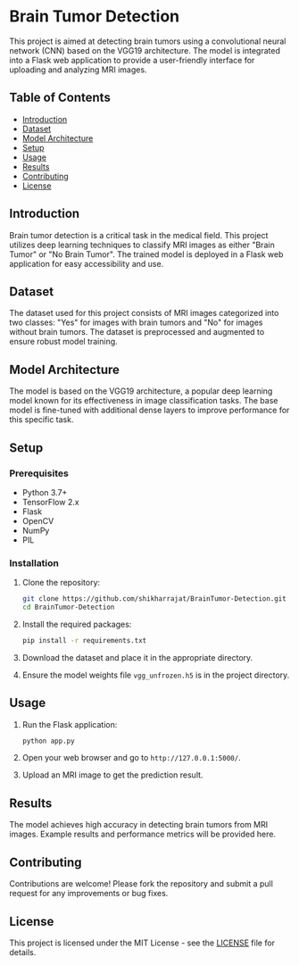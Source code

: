 # Brain Tumor Detection

This project is aimed at detecting brain tumors using a convolutional neural network (CNN) based on the VGG19 architecture. The model is integrated into a Flask web application to provide a user-friendly interface for uploading and analyzing MRI images.

## Table of Contents

- [Introduction](#introduction)
- [Dataset](#dataset)
- [Model Architecture](#model-architecture)
- [Setup](#setup)
- [Usage](#usage)
- [Results](#results)
- [Contributing](#contributing)
- [License](#license)

## Introduction

Brain tumor detection is a critical task in the medical field. This project utilizes deep learning techniques to classify MRI images as either "Brain Tumor" or "No Brain Tumor". The trained model is deployed in a Flask web application for easy accessibility and use.

## Dataset

The dataset used for this project consists of MRI images categorized into two classes: "Yes" for images with brain tumors and "No" for images without brain tumors. The dataset is preprocessed and augmented to ensure robust model training.

## Model Architecture

The model is based on the VGG19 architecture, a popular deep learning model known for its effectiveness in image classification tasks. The base model is fine-tuned with additional dense layers to improve performance for this specific task.

## Setup

### Prerequisites

- Python 3.7+
- TensorFlow 2.x
- Flask
- OpenCV
- NumPy
- PIL

### Installation

1. Clone the repository:
    ```bash
    git clone https://github.com/shikharrajat/BrainTumor-Detection.git
    cd BrainTumor-Detection
    ```

2. Install the required packages:
    ```bash
    pip install -r requirements.txt
    ```

3. Download the dataset and place it in the appropriate directory.

4. Ensure the model weights file `vgg_unfrozen.h5` is in the project directory.

## Usage

1. Run the Flask application:
    ```bash
    python app.py
    ```

2. Open your web browser and go to `http://127.0.0.1:5000/`.

3. Upload an MRI image to get the prediction result.

## Results

The model achieves high accuracy in detecting brain tumors from MRI images. Example results and performance metrics will be provided here.

## Contributing

Contributions are welcome! Please fork the repository and submit a pull request for any improvements or bug fixes.

## License

This project is licensed under the MIT License - see the [LICENSE](LICENSE) file for details.
